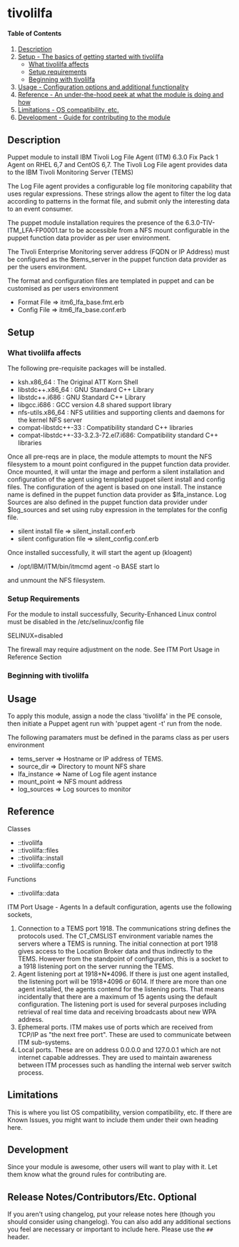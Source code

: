 # tivolilfa

#### Table of Contents

1. [Description](#description)
1. [Setup - The basics of getting started with tivolilfa](#setup)
    * [What tivolilfa affects](#what-tivolilfa-affects)
    * [Setup requirements](#setup-requirements)
    * [Beginning with tivolilfa](#beginning-with-tivolilfa)
1. [Usage - Configuration options and additional functionality](#usage)
1. [Reference - An under-the-hood peek at what the module is doing and how](#reference)
1. [Limitations - OS compatibility, etc.](#limitations)
1. [Development - Guide for contributing to the module](#development)

## Description

Puppet module to install IBM Tivoli Log File Agent (ITM) 6.3.0 Fix Pack 1 Agent on RHEL 6,7 and
CentOS 6,7. The Tivoli Log File agent provides data to the IBM Tivoli Monitoring Server (TEMS)

The Log File agent provides a configurable log file monitoring capability that uses
regular expressions. These strings allow the agent to filter the log data according to
patterns in the format file, and submit only the interesting data to an event consumer.

The puppet module installation requires the presence of the 6.3.0-TIV-ITM_LFA-FP0001.tar to be
accessible from a NFS mount configurable in the puppet function data provider as per user
environment.

The Tivoli Enterprise Monitoring server address (FQDN or IP Address) must be configured
as the $tems_server in the puppet function data provider as per the users environment.

The format and configuration files are templated in puppet and can be customised as per
users environment

* Format File => itm6\_lfa_base.fmt.erb
* Config File => itm6\_lfa_base.conf.erb


## Setup

### What tivolilfa affects

The following pre-requisite packages will be installed.

* ksh.x86_64                           : The Original ATT Korn Shell
* libstdc++.x86_64                     : GNU Standard C++ Library
* libstdc++.i686                       : GNU Standard C++ Library
* libgcc.i686                          : GCC version 4.8 shared support library
* nfs-utils.x86_64                     : NFS utilities and supporting clients and daemons for the kernel NFS server
* compat-libstdc++-33                  : Compatibility standard C++ libraries
* compat-libstdc++-33-3.2.3-72.el7.i686: Compatibility standard C++ libraries



Once all pre-reqs are in place, the module attempts to mount the NFS filesystem to a mount point configured in the puppet function 
data provider.  Once mounted, it will untar the image and perform a silent installation and configuration of the
agent using templated puppet silent install and config files. The configuration of the agent is based on one install. The instance
name is defined in the puppet function data provider as $lfa_instance. Log Sources are also defined in the puppet function data provider 
under $log_sources and set using ruby expression in the templates for the config file.

* silent install file       => silent\_install.conf.erb
* silent configuration file => silent\_config.conf.erb

Once installed successfully, it will start the agent up (kloagent)

* /opt/IBM/ITM/bin/itmcmd agent -o BASE start lo

and unmount the NFS filesystem.


### Setup Requirements 

For the module to install successfully, Security-Enhanced Linux control must be
disabled in the /etc/selinux/config file

SELINUX=disabled

The firewall may require adjustment on the node. See ITM Port Usage in Reference Section


### Beginning with tivolilfa


## Usage

To apply this module, assign a node the class 'tivolilfa' in the PE console, then initiate a Puppet agent run with 'puppet agent -t' run from the node.

The following paramaters must be defined in the params class as per users environment

* tems_server  => Hostname or IP address of TEMS.
* source_dir   => Directory to mount NFS share
* lfa_instance => Name of Log file agent instance
* mount_point  => NFS mount address
* log_sources  => Log sources to monitor



## Reference

Classes

* ::tivolilfa
* ::tivolilfa::files
* ::tivolilfa::install
* ::tivolilfa::config

Functions

* ::tivolilfa::data

ITM Port Usage - Agents In a default configuration, agents use the following sockets,
1. Connection to a TEMS port 1918. The communications string defines the protocols used. The CT_CMSLIST environment variable names the servers where a TEMS is running. The initial connection at port 1918 gives access to the Location Broker data and thus indirectly to the TEMS. However from the standpoint of configuration, this is a socket to a 1918 listening port on the server running the TEMS.
2. Agent listening port at 1918+N*4096. If there is just one agent installed, the listening port will be 1918+4096 or 6014. If there are more than one agent installed, the agents contend for the listening ports. That means incidentally that there are a maximum of 15 agents using the default configuration. The listening port is used for several purposes including retrieval of real time data and receiving broadcasts about new WPA address.
3. Ephemeral ports. ITM makes use of ports which are received from TCP/IP as "the next free port". These are used to communicate between ITM sub-systems.
4. Local ports. These are on address 0.0.0.0 and 127.0.0.1 which are not internet capable addresses. They are used to maintain awareness between ITM processes such as handling the internal web server switch process.


## Limitations

This is where you list OS compatibility, version compatibility, etc. If there
are Known Issues, you might want to include them under their own heading here.

## Development

Since your module is awesome, other users will want to play with it. Let them
know what the ground rules for contributing are.

## Release Notes/Contributors/Etc. **Optional**

If you aren't using changelog, put your release notes here (though you should
consider using changelog). You can also add any additional sections you feel
are necessary or important to include here. Please use the `## ` header.




